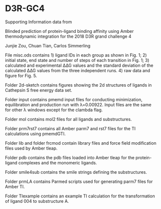 # D3R-GC4
Supporting Information data from 

Blinded prediction of protein-ligand binding affinity using Amber thermodynamic integration for the 2018 D3R grand challenge 4

Junjie Zou, Chuan Tian, Carlos Simmerling

File misc.ods contains 1) ligand IDs in each group as shown in Fig. 1; 2) initial state, end state and number of steps of each transition in Fig. 1; 3) calculated and experimental ∆∆G values and the standard deviation of the calculated ∆∆G values from the three independent runs. 4) raw data and figure for Fig. 5. 

Folder 2d-sketch contains figures showing the 2d structures of ligands in Cathepsin S free energy data set. 

Folder input contains pmemd input files for conducting minimization, equilibration and production run with λ=0.00922. Input files are the same for other λ windows except for the clambda flag. 

Folder mol contains mol2 files for all ligands and substructures. 

Folder prm7rst7 contains all Amber parm7 and rst7 files for the TI calculations using pmemdGTI. 

Folder lib and folder frcmod contain library files and force field modification files used by Amber tleap. 

Folder pdb contains the pdb files loaded into Amber tleap for the protein-ligand complexes and the monomeric ligands. 

Folder smile4sub contains the smile strings defining the substructures. 

Folder prmLA contains Parmed scripts used for generating parm7 files for Amber TI. 

Folder TIexample contains an example TI calculation for the transformation of ligand 004 to substructure A.

